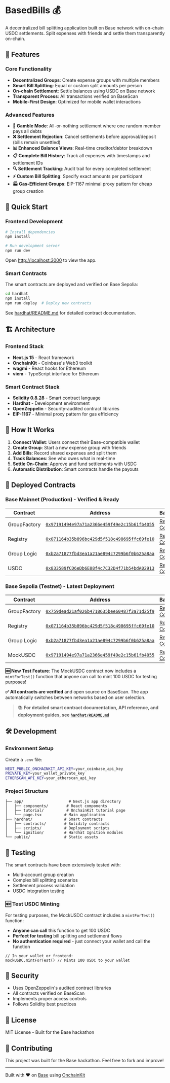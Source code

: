 # BasedBills 💰

A decentralized bill splitting application built on Base network with on-chain USDC settlements. Split expenses with friends and settle them transparently on-chain.

## 🌟 Features

### Core Functionality
- **Decentralized Groups**: Create expense groups with multiple members
- **Smart Bill Splitting**: Equal or custom split amounts per person
- **On-chain Settlement**: Settle balances using USDC on Base network
- **Transparent Process**: All transactions verified on BaseScan
- **Mobile-First Design**: Optimized for mobile wallet interactions

### Advanced Features
- **🎲 Gamble Mode**: All-or-nothing settlement where one random member pays all debts
- **❌ Settlement Rejection**: Cancel settlements before approval/deposit (bills remain unsettled)
- **📊 Enhanced Balance Views**: Real-time creditor/debtor breakdown
- **📋 Complete Bill History**: Track all expenses with timestamps and settlement IDs
- **🔍 Settlement Tracking**: Audit trail for every completed settlement
- **⚡ Custom Bill Splitting**: Specify exact amounts per participant
- **🏭 Gas-Efficient Groups**: EIP-1167 minimal proxy pattern for cheap group creation

## 🚀 Quick Start

### Frontend Development

```bash
# Install dependencies
npm install

# Run development server
npm run dev
```

Open [http://localhost:3000](http://localhost:3000) to view the app.

### Smart Contracts

The smart contracts are deployed and verified on Base Sepolia:

```bash
cd hardhat
npm install
npm run deploy  # Deploy new contracts
```

See [hardhat/README.md](./hardhat/README.md) for detailed contract documentation.

## 🏗️ Architecture

### Frontend Stack
- **Next.js 15** - React framework
- **OnchainKit** - Coinbase's Web3 toolkit
- **wagmi** - React hooks for Ethereum
- **viem** - TypeScript interface for Ethereum

### Smart Contract Stack
- **Solidity 0.8.28** - Smart contract language
- **Hardhat** - Development environment
- **OpenZeppelin** - Security-audited contract libraries
- **EIP-1167** - Minimal proxy pattern for gas efficiency

## 📱 How It Works

1. **Connect Wallet**: Users connect their Base-compatible wallet
2. **Create Group**: Start a new expense group with friends
3. **Add Bills**: Record shared expenses and split them
4. **Track Balances**: See who owes what in real-time
5. **Settle On-Chain**: Approve and fund settlements with USDC
6. **Automatic Distribution**: Smart contracts handle the payouts

## 🔗 Deployed Contracts

### Base Mainnet (Production) - **Verified & Ready**
| Contract | Address | BaseScan |
|----------|---------|----------|
| GroupFactory | [`0x97191494e97a71a2366e459f49e2c15b61fb4055`](https://basescan.org/address/0x97191494e97a71a2366e459f49e2c15b61fb4055) | [Read Contract](https://basescan.org/address/0x97191494e97a71a2366e459f49e2c15b61fb4055#readContract) |
| Registry | [`0x071164b35b896bc429d5f518c498695ffc69fe10`](https://basescan.org/address/0x071164b35b896bc429d5f518c498695ffc69fe10) | [Read Contract](https://basescan.org/address/0x071164b35b896bc429d5f518c498695ffc69fe10#readContract) |
| Group Logic | [`0xb2a71877fbd3ea1a21ae894c7299b6f0b625a8aa`](https://basescan.org/address/0xb2a71877fbd3ea1a21ae894c7299b6f0b625a8aa) | [Read Contract](https://basescan.org/address/0xb2a71877fbd3ea1a21ae894c7299b6f0b625a8aa#readContract) |
| USDC | [`0x833589fCD6eDb6E08f4c7C32D4f71b54bdA02913`](https://basescan.org/address/0x833589fCD6eDb6E08f4c7C32D4f71b54bdA02913) | [Read Contract](https://basescan.org/address/0x833589fCD6eDb6E08f4c7C32D4f71b54bdA02913#readContract) |

### Base Sepolia (Testnet) - **Latest Deployment**
| Contract | Address | BaseScan |
|----------|---------|----------|
| GroupFactory | [`0x759dead21af026b4718635bee60487f3a71d25f9`](https://sepolia.basescan.org/address/0x759dead21af026b4718635bee60487f3a71d25f9) | [Read Contract](https://sepolia.basescan.org/address/0x759dead21af026b4718635bee60487f3a71d25f9#readContract) |
| Registry | [`0x071164b35b896bc429d5f518c498695ffc69fe10`](https://sepolia.basescan.org/address/0x071164b35b896bc429d5f518c498695ffc69fe10) | [Read Contract](https://sepolia.basescan.org/address/0x071164b35b896bc429d5f518c498695ffc69fe10#readContract) |
| Group Logic | [`0xb2a71877fbd3ea1a21ae894c7299b6f0b625a8aa`](https://sepolia.basescan.org/address/0xb2a71877fbd3ea1a21ae894c7299b6f0b625a8aa) | [Read Contract](https://sepolia.basescan.org/address/0xb2a71877fbd3ea1a21ae894c7299b6f0b625a8aa#readContract) |
| MockUSDC | [`0x97191494e97a71a2366e459f49e2c15b61fb4055`](https://sepolia.basescan.org/address/0x97191494e97a71a2366e459f49e2c15b61fb4055) | [Read Contract](https://sepolia.basescan.org/address/0x97191494e97a71a2366e459f49e2c15b61fb4055#readContract) |

**🆕 New Test Feature**: The MockUSDC contract now includes a `mintForTest()` function that anyone can call to mint 100 USDC for testing purposes!

**✅ All contracts are verified** and open source on BaseScan. The app automatically switches between networks based on user selection.

> 📚 **For detailed smart contract documentation, API reference, and deployment guides, see [`hardhat/README.md`](./hardhat/README.md)**

## 🛠️ Development

### Environment Setup

Create a `.env` file:
```bash
NEXT_PUBLIC_ONCHAINKIT_API_KEY=your_coinbase_api_key
PRIVATE_KEY=your_wallet_private_key
ETHERSCAN_API_KEY=your_etherscan_api_key
```

### Project Structure

```
├── app/                    # Next.js app directory
│   ├── components/        # React components
│   ├── tutorial/          # OnchainKit tutorial page
│   └── page.tsx          # Main application
├── hardhat/              # Smart contracts
│   ├── contracts/        # Solidity contracts
│   ├── scripts/          # Deployment scripts
│   └── ignition/         # Hardhat Ignition modules
└── public/               # Static assets
```

## 🧪 Testing

The smart contracts have been extensively tested with:
- Multi-account group creation
- Complex bill splitting scenarios
- Settlement process validation
- USDC integration testing

### 🆕 Test USDC Minting

For testing purposes, the MockUSDC contract includes a `mintForTest()` function:
- **Anyone can call** this function to get 100 USDC
- **Perfect for testing** bill splitting and settlement flows
- **No authentication required** - just connect your wallet and call the function

```solidity
// In your wallet or frontend:
mockUSDC.mintForTest() // Mints 100 USDC to your wallet
```

## 🔐 Security

- Uses OpenZeppelin's audited contract libraries
- All contracts verified on BaseScan
- Implements proper access controls
- Follows Solidity best practices

## 📄 License

MIT License - Built for the Base hackathon

## 🤝 Contributing

This project was built for the Base hackathon. Feel free to fork and improve!

---

Built with ❤️ on [Base](https://base.org) using [OnchainKit](https://onchainkit.xyz)